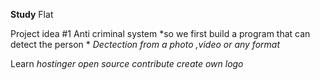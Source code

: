 **Study**
Flat

Project idea #1
Anti criminal system
*so we first build a program that can detect the person *
*Dectection from a photo ,video or any format*

Learn 
*hostinger*
*open source contribute*
*create own logo*


